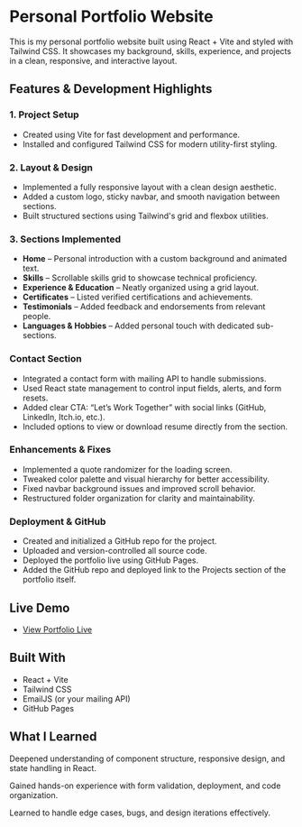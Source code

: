 # Personal Portfolio Website

This is my personal portfolio website built using React + Vite and styled with Tailwind CSS. It showcases my background, skills, experience, and projects in a clean, responsive, and interactive layout.


## Features & Development Highlights
### 1. Project Setup
- Created using Vite for fast development and performance.
- Installed and configured Tailwind CSS for modern utility-first styling.
### 2. Layout & Design
- Implemented a fully responsive layout with a clean design aesthetic.
- Added a custom logo, sticky navbar, and smooth navigation between sections.
- Built structured sections using Tailwind's grid and flexbox utilities.
### 3. Sections Implemented
- **Home** – Personal introduction with a custom background and animated text.
- **Skills** – Scrollable skills grid to showcase technical proficiency.
- **Experience & Education** – Neatly organized using a grid layout.
- **Certificates** – Listed verified certifications and achievements.
- **Testimonials** – Added feedback and endorsements from relevant people.
- **Languages & Hobbies** – Added personal touch with dedicated sub-sections.
### Contact Section
- Integrated a contact form with mailing API to handle submissions.
- Used React state management to control input fields, alerts, and form resets.
- Added clear CTA: “Let’s Work Together” with social links (GitHub, LinkedIn, Itch.io, etc.).
- Included options to view or download resume directly from the section.
### Enhancements & Fixes
- Implemented a quote randomizer for the loading screen.
- Tweaked color palette and visual hierarchy for better accessibility.
- Fixed navbar background issues and improved scroll behavior.
- Restructured folder organization for clarity and maintainability.
### Deployment & GitHub
- Created and initialized a GitHub repo for the project.
- Uploaded and version-controlled all source code.
- Deployed the portfolio live using GitHub Pages.
- Added the GitHub repo and deployed link to the Projects section of the portfolio itself.
## Live Demo

- [View Portfolio Live](https://ifatima163.github.io/Inayat-Fatima-s-Web-Portfolio/#projects)
  
## Built With
- React + Vite
- Tailwind CSS
- EmailJS (or your mailing API)
- GitHub Pages
## What I Learned
Deepened understanding of component structure, responsive design, and state handling in React.

Gained hands-on experience with form validation, deployment, and code organization.

Learned to handle edge cases, bugs, and design iterations effectively.
